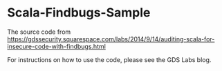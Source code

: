 Scala-Findbugs-Sample
=====================

The source code from
https://gdssecurity.squarespace.com/labs/2014/9/14/auditing-scala-for-insecure-code-with-findbugs.html

For instructions on how to use the code, please see the GDS Labs blog.

